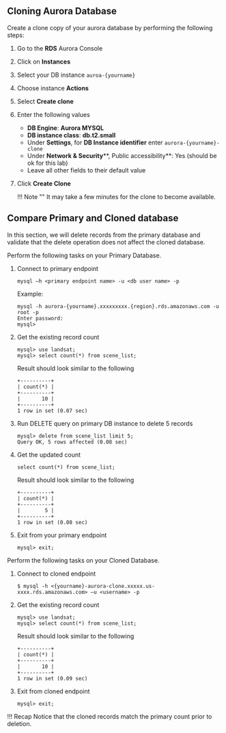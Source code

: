 ## Cloning Aurora Database

Create a clone copy of your aurora database by performing the following steps:

1.	Go to the **RDS** Aurora Console
2.	Click on **Instances** 
3.	Select your DB instance `auroa-{yourname}`
4.	Choose instance **Actions**
5.	Select **Create clone**
 
6.	Enter the following values
    - **DB Engine**: **Aurora MYSQL**
    - **DB instance class**: **db.t2.small**
    - Under **Settings**, for **DB Instance identifier** enter `aurora-{yourname}-clone`
    - Under **Network & Security****, Public accessibility**: Yes (should be ok for this lab)
    - Leave all other fields to their default value
    
7.	Click **Create Clone**

    !!! Note ""
        It may take a few minutes for the clone to become available.  

## Compare Primary and Cloned database

In this section, we will delete records from the primary database and validate that the delete operation does not affect the cloned database.

Perform the following tasks on your Primary Database. 

1. Connect to primary endpoint
    ```
    mysql –h <primary endpoint name> -u <db user name> -p
    ```
    Example: 
    ```
    mysql -h aurora-{yourname}.xxxxxxxxx.{region}.rds.amazonaws.com -u root -p
    Enter password: 
    mysql> 
    ```

2. Get the existing record count
    ```
    mysql> use landsat;
    mysql> select count(*) from scene_list;
    ```
    Result should look similar to the following
    ```
    +----------+
    | count(*) |
    +----------+
    |       10 |
    +----------+
    1 row in set (0.07 sec)
    ```

3. Run DELETE query on primary DB instance to delete 5 records
   ```
   mysql> delete from scene_list limit 5;
   Query OK, 5 rows affected (0.08 sec)
   ```
4. Get the updated count 
    ```
    select count(*) from scene_list;
    ```
    Result should look similar to the following
    ```
    +----------+
    | count(*) |
    +----------+
    |        5 |
    +----------+
    1 row in set (0.08 sec)
    ```
5. Exit from your primary endpoint
    ```
    mysql> exit;
    ```
Perform the following tasks on your Cloned Database. 


1. Connect to cloned endpoint
    ```
    $ mysql -h <{yourname}-aurora-clone.xxxxx.us-xxxx.rds.amazonaws.com> –u <username> -p
    ```

2. Get the existing record count
    ```
    mysql> use landsat;
    mysql> select count(*) from scene_list;
    ```
    Result should look similar to the following
    ```
    +----------+
    | count(*) |
    +----------+
    |       10 |
    +----------+
    1 row in set (0.09 sec)
    ```

3. Exit from cloned endpoint
    ```
    mysql> exit;
    ```

!!! Recap 
    Notice that the cloned records match the primary count prior to deletion. 
